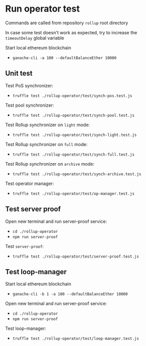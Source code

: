 # Run operator test
Commands are called from repository `rollup` root directory

In case some test doesn't work as expected, try to increase the `timeoutDelay` global variable

Start local ethereum blockchain
  - `ganache-cli -a 100 --defaultBalanceEther 10000`

## Unit test

Test PoS synchronizer:
  - `truffle test ./rollup-operator/test/synch-pos.test.js`

Test pool synchronizer:
  - `truffle test ./rollup-operator/test/synch-pool.test.js`

Test Rollup synchronizer on `light` mode:
  - `truffle test ./rollup-operator/test/synch-light.test.js`

Test Rollup synchronizer on `full` mode:
  - `truffle test ./rollup-operator/test/synch-full.test.js`

Test Rollup synchronizer on `archive` mode:
  - `truffle test ./rollup-operator/test/synch-archive.test.js`

Test operator manager:
  - `truffle test ./rollup-operator/test/op-manager.test.js`

## Test server proof

Open new terminal and run server-proof service:
  - `cd ./rollup-operator`
  - `npm run server-proof`

Test `server-proof`:
  - `truffle test ./rollup-operator/test/server-proof.test.js` 

## Test loop-manager

Start local ethereum blockchain
  - `ganache-cli -b 1 -a 100 --defaultBalanceEther 10000`

Open new terminal and run server-proof service:
  - `cd ./rollup-operator`
  - `npm run server-proof`

Test loop-manager:
  - `truffle test ./rollup-operator/test/loop-manager.test.js`
